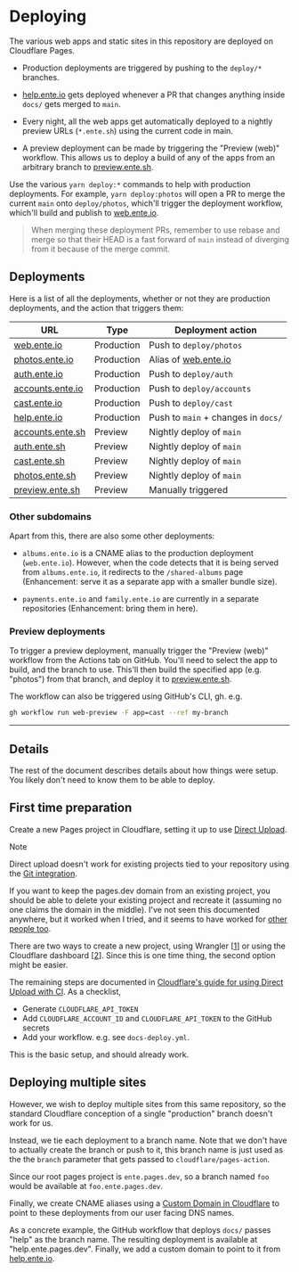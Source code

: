 # Deploying

The various web apps and static sites in this repository are deployed on
Cloudflare Pages.

* Production deployments are triggered by pushing to the `deploy/*` branches.

* [help.ente.io](https://help.ente.io) gets deployed whenever a PR that changes
  anything inside `docs/` gets merged to `main`.

* Every night, all the web apps get automatically deployed to a nightly preview
  URLs (`*.ente.sh`) using the current code in main.

* A preview deployment can be made by triggering the "Preview (web)" workflow.
  This allows us to deploy a build of any of the apps from an arbitrary branch
  to [preview.ente.sh](https://preview.ente.sh).

Use the various `yarn deploy:*` commands to help with production deployments.
For example, `yarn deploy:photos` will open a PR to merge the current `main`
onto `deploy/photos`, which'll trigger the deployment workflow, which'll build
and publish to [web.ente.io](https://web.ente.io).

> When merging these deployment PRs, remember to use rebase and merge so that
> their HEAD is a fast forward of `main` instead of diverging from it because of
> the merge commit.

## Deployments

Here is a list of all the deployments, whether or not they are production
deployments, and the action that triggers them:

| URL | Type |Deployment action |
|-----|------|------------------|
| [web.ente.io](https://web.ente.io) | Production | Push to `deploy/photos` |
| [photos.ente.io](https://photos.ente.io) | Production | Alias of [web.ente.io](https://web.ente.io) |
| [auth.ente.io](https://auth.ente.io) | Production | Push to `deploy/auth` |
| [accounts.ente.io](https://accounts.ente.io) | Production | Push to `deploy/accounts` |
| [cast.ente.io](https://cast.ente.io) | Production | Push to `deploy/cast` |
| [help.ente.io](https://help.ente.io) | Production | Push to `main` + changes in `docs/` |
| [accounts.ente.sh](https://accounts.ente.sh) | Preview | Nightly deploy of `main` |
| [auth.ente.sh](https://auth.ente.sh) | Preview | Nightly deploy of `main` |
| [cast.ente.sh](https://cast.ente.sh) | Preview | Nightly deploy of `main` |
| [photos.ente.sh](https://photos.ente.sh) | Preview | Nightly deploy of `main` |
| [preview.ente.sh](https://preview.ente.sh) | Preview | Manually triggered |

### Other subdomains

Apart from this, there are also some other deployments:

- `albums.ente.io` is a CNAME alias to the production deployment
  (`web.ente.io`). However, when the code detects that it is being served from
  `albums.ente.io`, it redirects to the `/shared-albums` page (Enhancement:
  serve it as a separate app with a smaller bundle size).

- `payments.ente.io` and `family.ente.io` are currently in a separate
  repositories (Enhancement: bring them in here).

### Preview deployments

To trigger a preview deployment, manually trigger the "Preview (web)" workflow
from the Actions tab on GitHub. You'll need to select the app to build, and the
branch to use. This'll then build the specified app (e.g. "photos") from that
branch, and deploy it to [preview.ente.sh](https://preview.ente.sh).

The workflow can also be triggered using GitHub's CLI, gh. e.g.

```sh
gh workflow run web-preview -F app=cast --ref my-branch
```

---

## Details

The rest of the document describes details about how things were setup. You
likely don't need to know them to be able to deploy.

## First time preparation

Create a new Pages project in Cloudflare, setting it up to use [Direct
Upload](https://developers.cloudflare.com/pages/get-started/direct-upload/).

> [!NOTE]
>
> Direct upload doesn't work for existing projects tied to your repository using
> the [Git
> integration](https://developers.cloudflare.com/pages/get-started/git-integration/).
>
> If you want to keep the pages.dev domain from an existing project, you should
> be able to delete your existing project and recreate it (assuming no one
> claims the domain in the middle). I've not seen this documented anywhere, but
> it worked when I tried, and it seems to have worked for [other people
> too](https://community.cloudflare.com/t/linking-git-repo-to-existing-cf-pages-project/530888).


There are two ways to create a new project, using Wrangler
[[1](https://github.com/cloudflare/pages-action/issues/51)] or using the
Cloudflare dashboard
[[2](https://github.com/cloudflare/pages-action/issues/115)]. Since this is one
time thing, the second option might be easier.

The remaining steps are documented in [Cloudflare's guide for using Direct
Upload with
CI](https://developers.cloudflare.com/pages/how-to/use-direct-upload-with-continuous-integration/).
As a checklist,

- Generate `CLOUDFLARE_API_TOKEN`
- Add `CLOUDFLARE_ACCOUNT_ID` and `CLOUDFLARE_API_TOKEN` to the GitHub secrets
- Add your workflow. e.g. see `docs-deploy.yml`.

This is the basic setup, and should already work.

## Deploying multiple sites

However, we wish to deploy multiple sites from this same repository, so the
standard Cloudflare conception of a single "production" branch doesn't work for
us.

Instead, we tie each deployment to a branch name. Note that we don't have to
actually create the branch or push to it, this branch name is just used as the
the `branch` parameter that gets passed to `cloudflare/pages-action`.

Since our root pages project is `ente.pages.dev`, so a branch named `foo` would
be available at `foo.ente.pages.dev`.

Finally, we create CNAME aliases using a [Custom Domain in
Cloudflare](https://developers.cloudflare.com/pages/how-to/custom-branch-aliases/)
to point to these deployments from our user facing DNS names.

As a concrete example, the GitHub workflow that deploys `docs/` passes "help" as
the branch name. The resulting deployment is available at "help.ente.pages.dev".
Finally, we add a custom domain to point to it from
[help.ente.io](https://help.ente.io).

